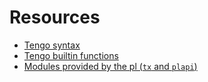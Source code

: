 # Resources

- [Tengo syntax](https://github.com/d5/tengo/blob/master/docs/tutorial.md)
- [Tengo builtin functions](https://github.com/d5/tengo/blob/master/docs/builtins.md)
- [Modules provided by the pl (`tx` and `plapi`)](https://github.com/milaboratory/pl/blob/main/controllers/templates/pkg/lang/interpreter_api_v1.go)

